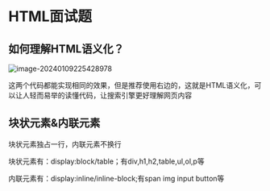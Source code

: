 # HTML面试题

## 如何理解HTML语义化？

![image-20240109225428978](C:\Users\DELL\AppData\Roaming\Typora\typora-user-images\image-20240109225428978.png)

这两个代码都能实现相同的效果，但是推荐使用右边的，这就是HTML语义化，可以让人轻而易举的读懂代码，让搜索引擎更好理解网页内容

## 块状元素&内联元素

块状元素独占一行，内联元素不换行

块状元素有：display:block/table；有div,h1,h2,table,ul,ol,p等

内联元素有：display:inline/inline-block;有span img input button等